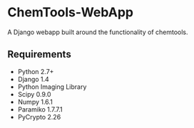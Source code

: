 ChemTools-WebApp
================
A Django webapp built around the functionality of chemtools.

Requirements
-------------
- Python 2.7+
- Django 1.4
- Python Imaging Library
- Scipy 0.9.0
- Numpy 1.6.1
- Paramiko 1.7.7.1
- PyCrypto 2.26